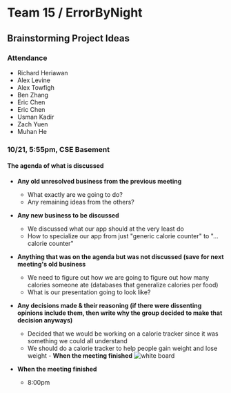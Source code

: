 # Team 15 / ErrorByNight
## Brainstorming Project Ideas
### Attendance
- Richard Heriawan
- Alex Levine
- Alex Towfigh
- Ben Zhang
- Eric Chen
- Eric Chen
- Usman Kadir
- Zach Yuen
- Muhan He
​
### 10/21, 5:55pm, CSE Basement
  
#### The agenda of what is discussed
- **Any old unresolved business from the previous meeting**
    - What exactly are we going to do? 
    - Any remaining ideas from the others?
- **Any new business to be discussed**
    - We discussed what our app should at the very least do
    - How to specialize our app from just "generic calorie counter" to "... calorie counter"
- **Anything that was on the agenda but was not discussed (save for next meeting's old business**
    - We need to figure out how we are going to figure out how many calories someone ate (databases that generalize calories per food)
    - What is our presentation going to look like?
- **Any decisions made & their reasoning (if there were dissenting opinions include them, then write why the group decided to make that decision anyways)**
    - Decided that we would be working on a calorie tracker since it was something we could all understand
    - We should do a calorie tracker to help people gain weight and lose weight
​- **When the meeting finished**
    ![white board](/assets/img/MarineGEO_logo.png "MarineGEO logo")
    
- **When the meeting finished**
    - 8:00pm
